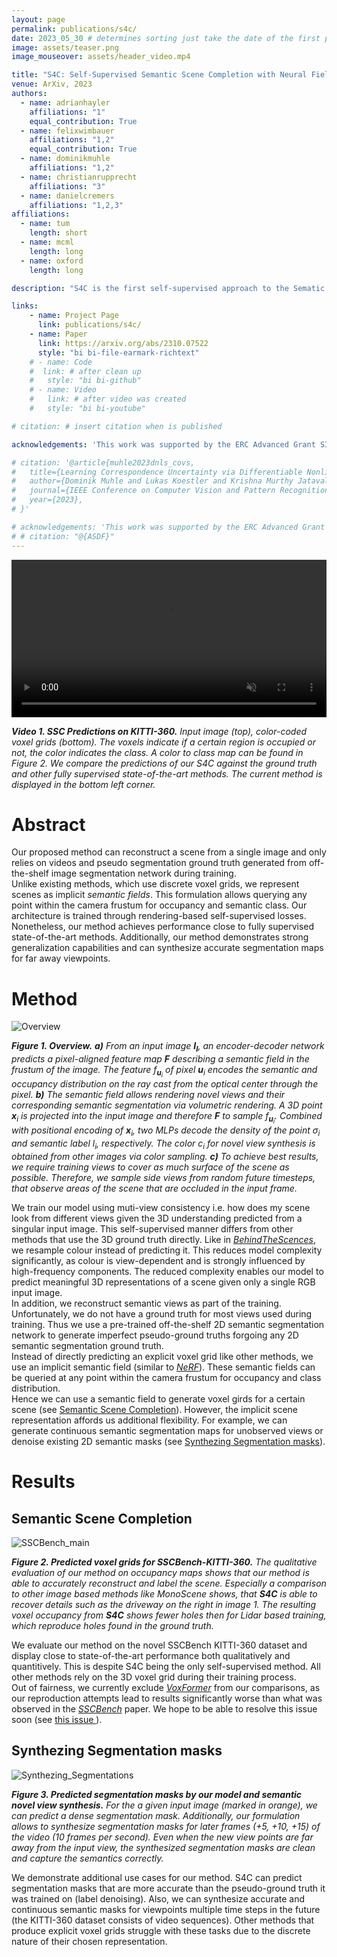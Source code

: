 ```yaml
---
layout: page
permalink: publications/s4c/
date: 2023_05_30 # determines sorting just take the date of the first publication as YYYY_MM_DD
image: assets/teaser.png
image_mouseover: assets/header_video.mp4

title: "S4C: Self-Supervised Semantic Scene Completion with Neural Fields"
venue: ArXiv, 2023
authors:
  - name: adrianhayler
    affiliations: "1"
    equal_contribution: True
  - name: felixwimbauer
    affiliations: "1,2"
    equal_contribution: True
  - name: dominikmuhle
    affiliations: "1,2"
  - name: christianrupprecht
    affiliations: "3"
  - name: danielcremers
    affiliations: "1,2,3"
affiliations:
  - name: tum
    length: short
  - name: mcml
    length: long
  - name: oxford
    length: long

description: "S4C is the first self-supervised approach to the Sematic Scence Completion task. It achives close to state-of-the-art performance on the KITTI-360 SSCBench dataset."

links:
    - name: Project Page
      link: publications/s4c/
    - name: Paper
      link: https://arxiv.org/abs/2310.07522
      style: "bi bi-file-earmark-richtext"
    # - name: Code
    #  link: # after clean up
    #   style: "bi bi-github"
    # - name: Video
    #   link: # after video was created
    #   style: "bi bi-youtube"

# citation: # insert citation when is published

acknowledgements: 'This work was supported by the ERC Advanced Grant SIMULACRON, by the Munich Center for Machine Learning and by the EPSRC Programme Grant VisualAI EP/T028572/1. C. R. is supported by VisualAI EP/T028572/1 and ERC-UNION-CoG-101001212.'

# citation: '@article{muhle2023dnls_covs,
#   title={Learning Correspondence Uncertainty via Differentiable Nonlinear Least Squares},
#   author={Dominik Muhle and Lukas Koestler and Krishna Murthy Jatavallabhula and Daniel Cremers},
#   journal={IEEE Conference on Computer Vision and Pattern Recognition (CVPR)},
#   year={2023},
# }'

# acknowledgements: 'This work was supported by the ERC Advanced Grant SIMULACRON, by the Munich Center for Machine Learning and by the EPSRC Programme Grant VisualAI EP/T028572/1.'
# # citation: "@{ASDF}"
---
```


<video width="100%" autoplay muted loop>
  <source src="./assets/header_video.mp4" type="video/mp4">
Your browser does not support the video tag.
</video>

***Video 1. SSC Predictions on KITTI-360.** Input image (top), color-coded voxel grids (bottom). The voxels indicate if a certain region is occupied or not, the color indicates the class. A color to class map can be found in Figure 2. We compare the predictions of our S4C against the ground truth and other fully supervised state-of-the-art methods. The current method is displayed in the bottom left corner.*

# Abstract

Our proposed method can reconstruct a scene from a single image and only relies on videos and pseudo segmentation ground truth generated from off-the-shelf image segmentation network during training.
\
Unlike existing methods, which use discrete voxel grids, we represent scenes as implicit *semantic fields*.
This formulation allows querying any point within the camera frustum for occupancy and semantic class.
Our architecture is trained through rendering-based self-supervised losses.
\
Nonetheless, our method achieves performance close to fully supervised state-of-the-art methods.
Additionally, our method demonstrates strong generalization capabilities and can synthesize accurate segmentation maps for far away viewpoints.

# Method

![Overview](assets/overview.png)

***Figure 1. Overview.** **a)** From an input image $\textbf{I}_\textbf{I}$, an encoder-decoder network predicts a pixel-aligned feature map $\textbf{F}$ describing a semantic field in the frustum of the image. The feature $f_{\textbf{u}_i}$ of pixel $\textbf{u}_i$ encodes the semantic and occupancy distribution on the ray cast from the optical center through the pixel. **b)** The semantic field allows rendering novel views and their corresponding semantic segmentation via volumetric rendering. A 3D point $\textbf{x}_i$ is projected into the input image and therefore $\textbf{F}$ to sample $f_{\textbf{u}_i}$. Combined with positional encoding of $\textbf{x}_i$, two MLPs decode the density of the point $\sigma_i$ and semantic label $l_i$, respectively. The color $c_i$ for novel view synthesis is obtained from other images via color sampling. **c)** To achieve best results, we require training views to cover as much surface of the scene as possible. Therefore, we sample side views from random future timesteps, that observe areas of the scene that are occluded in the input frame.*

We train our model using muti-view consistency i.e. how does my scene look from different views given the 3D understanding predicted from a singular input image. This self-supervised manner differs from other methods that use the 3D ground truth directly. Like in <cite>[BehindTheScences][1]</cite>, we resample colour instead of predicting it. This reduces model complexity significantly, as colour is view-dependent and is strongly influenced by high-frequency components. The reduced complexity enables our model to predict meaningful 3D representations of a scene given only a single RGB input image.
\
In addition, we reconstruct semantic views as part of the training. Unfortunately, we do not have a ground truth for most views used during training. Thus we use a pre-trained off-the-shelf 2D semantic segmentation network to generate imperfect pseudo-ground truths forgoing any 2D semantic segmentation ground truth.
\
Instead of directly predicting an explicit voxel grid like other methods, we use an implicit semantic field (similar to <cite>[NeRF][2]</cite>). These semantic fields can be queried at any point within the camera frustum for occupancy and class distribution. 
\
Hence we can use a semantic field to generate voxel girds for a certain scene (see [Semantic Scene Completion](#semantic-scene-completion)). However, the implicit scene representation affords us additional flexibility. For example, we can generate continuous semantic segmentation maps for unobserved views or denoise existing 2D semantic masks (see [Synthezing Segmentation masks](#synthezing-segmentation-masks)).


# Results

## Semantic Scene Completion

![SSCBench_main](assets/sscbench_main.png)

***Figure 2. Predicted voxel grids for SSCBench-KITTI-360.** The qualitative evaluation of our method on occupancy maps shows that our method is able to accurately reconstruct and label the scene. Especially a comparison to other image based methods like MonoScene shows, that **S4C** is able to recover details such as the driveway on the right in image 1. The resulting voxel occupancy from **S4C** shows fewer holes then for Lidar based training, which reproduce holes found in the ground truth.*

We evaluate our method on the novel SSCBench KITTI-360 dataset and display close to state-of-the-art performance both qualitatively and quantitively. This is despite S4C being the only self-supervised method. All other methods rely on the 3D voxel grid during their training process.
\
Out of fairness, we currently exclude <cite>[VoxFormer][4]</cite> from our comparisons, as our reproduction attempts lead to results significantly worse than what was observed in the <cite>[SSCBench][3]</cite> paper. We hope to be able to resolve this issue soon (see <a href="https://github.com/ai4ce/SSCBench/issues/8"> this issue </a>).

## Synthezing Segmentation masks

![Synthezing_Segmentations](assets/segmentations.png)

***Figure 3. Predicted segmentation masks by our model and semantic novel view synthesis.** For the a given input image (marked in orange), we can predict a dense segmentation mask. Additionally, our formulation allows to synthesize segmentation masks for later frames (+5, +10, +15) of the video (10 frames per second). Even when the new view points are far away from the input view, the synthesized segmentation masks are clean and capture the semantics correctly.*

We demonstrate additional use cases for our method. S4C can predict segmentation masks that are more accurate than the pseudo-ground truth it was trained on (label denoising). Also, we can synthesize accurate and continuous semantic masks for viewpoints multiple time steps in the future (the KITTI-360 dataset consists of video sequences). Other methods that produce explicit voxel grids struggle with these tasks due to the discrete nature of their chosen representation.

[1]: https://fwmb.github.io/bts/
[2]: https://www.matthewtancik.com/nerf
[3]: https://github.com/ai4ce/SSCBench
[4]: https://github.com/NVlabs/VoxFormer

